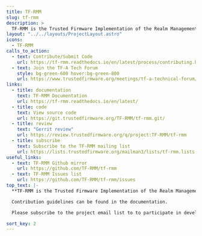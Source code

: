 ```yaml
---
title: TF-RMM
slug: tf-rmm
description: >
  TF-RMM is the Trusted Firmware Implementation of the Realm Management Monitor (RMM) Specification which is part of Arm Confidential Compute Architecture (Arm CCA).
layout: "../../layouts/ProjectLayout.astro"
icons:
  - TF-RMM
calls_to_action:
  - text: Contribute/Submit Code
    url: https://tf-rmm.readthedocs.io/en/latest/process/contributing.html
  - text: Join the TF-A Tech Forum
    style: bg-green-600 hover:bg-green-800
    url: https://www.trustedfirmware.org/meetings/tf-a-technical-forum/
links:
  - title: documentation
    text: TF-RMM Documentation
    url: https://tf-rmm.readthedocs.io/en/latest/
  - title: code
    text: View source code
    url: https://git.trustedfirmware.org/TF-RMM/tf-rmm.git/
  - title: review
    text: "Gerrit review"
    url: https://review.trustedfirmware.org/q/project:TF-RMM/tf-rmm
  - title: subscribe
    text: Subscribe to the TF-RMM mailing list
    url: https://lists.trustedfirmware.org/mailman3/lists/tf-rmm.lists.trustedfirmware.org/
useful_links:
  - text: TF-RMM Github mirror
    url: https://github.com/TF-RMM/tf-rmm
  - text: TF-RMM Issues list
    url: https://github.com/TF-RMM/tf-rmm/issues
top_text: |-
  **TF-RMM is the Trusted Firmware Implementation of the Realm Management Monitor (RMM) Specification which is part of Arm Confidential Compute Architecture (Arm CCA). Arm CCA is an architecture which provides Protected Execution Environments called Realms.**

  Contribution guidelines can be found in the documentation.

  Please subscribe to the project email list to to participate in development discussions.

sort_key: 2
---
```

